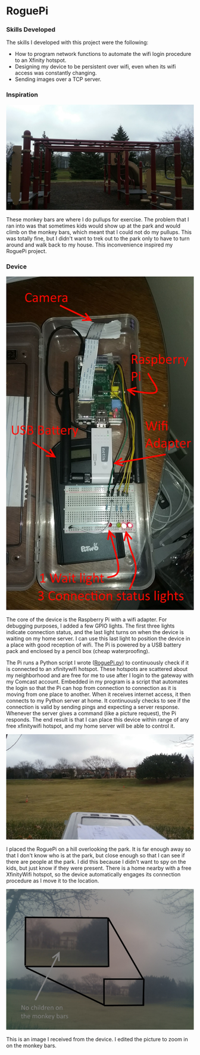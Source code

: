 # RoguePi

### Skills Developed

The skills I developed with this project were the following:

- How to program network functions to automate the wifi login procedure to an Xfinity hotspot.
- Designing my device to be persistent over wifi, even when its wifi access was constantly changing.
- Sending images over a TCP server.

### Inspiration

![Monkey Bars](Pictures/Monkey%20Bars.jpg)

These monkey bars are where I do pullups for exercise. The problem that I ran into was that sometimes kids would show up at the park and would climb on the monkey bars, which meant that I could not do my pullups. This was totally fine, but I didn't want to trek out to the park only to have to turn around and walk back to my house. This inconvenience inspired my RoguePi project.

### Device

![Device Overview](Pictures/Device%20Overview.jpg)

The core of the device is the Raspberry Pi with a wifi adapter. For debugging purposes, I added a few GPIO lights. The first three lights indicate connection status, and the last light turns on when the device is waiting on my home server. I can use this last light to position the device in a place with good reception of wifi. The Pi is powered by a USB battery pack and enclosed by a pencil box (cheap waterproofing).

The Pi runs a Python script I wrote ([RoguePi.py](RoguePi/RoguePi.py)) to continuously check if it is connected to an xfinitywifi hotspot. These hotspots are scattered about my neighborhood and are free for me to use after I login to the gateway with my Comcast account. Embedded in my program is a script that automates the login so that the Pi can hop from connection to connection as it is moving from one place to another. When it receives internet access, it then connects to my Python server at home. It continuously checks to see if the connection is valid by sending pings and expecting a server response. Whenever the server gives a command (like a picture request), the Pi responds. The end result is that I can place this device within range of any free xfinitywifi hotspot, and my home server will be able to control it.

![RoguePi on the hill](Pictures/RoguePi%20on%20the%20hill.jpg)

I placed the RoguePi on a hill overlooking the park. It is far enough away so that I don't know who is at the park, but close enough so that I can see if there are people at the park. I did this because I didn't want to spy on the kids, but just know if they were present. There is a home nearby with a free XfinityWifi hotspot, so the device automatically engages its connection procedure as I move it to the location.

![](Pictures/Device%20Image.jpg)

This is an image I received from the device. I edited the picture to zoom in on the monkey bars.
